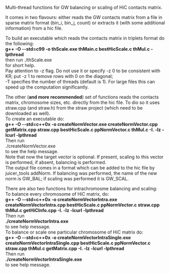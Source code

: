 Multi-thread functions for GW balancing or scaling of HiC contacts matrix.  

It comes in two flavours: either reads the GW contacts matrix from a file in sparse matrix format (bin_i, bin_j, count) or extracts it (with some additional information) from a hic file.  

To build an executable which reads the contacts matrix in triplets format do the following:  
**g++ -O --std=c99 -o thScale.exe thMain.c bestHicScale.c thMul.c -lpthread**  
then run ./thScale.exe  
for short help.  
Pay attention to -z flag. Do not use it or specify -z 0 to be consistent with KR; put -z 1 to remove rows with 0 on the diagonal;  
-T specifies the number of threads (default is 1). For large files this can speed up the computation significantly.

The other (**and more recommended**) set of functions reads the contacts matrix, chromosome sizes, etc. directly from the hic file. To dio so it uses straw.cpp (and straw.h) from the straw project (which need to be downloaded as well).  
To create an executable do:  
**g++ -O --std=c++0x -o createNormVector.exe createNormVector.cpp getMatrix.cpp straw.cpp bestHicScale.c ppNormVector.c thMul.c -I. -lz -lcurl -lpthread**  
Then run  
./createNormVector.exe  
to see the help message.  
Note that now the target vector is optional. If present, scaling to this vector is performed, if absent, balancing is performed.  
The output file comes in a format which can be added to the hic file by juicer_tools addNorm. If balancing was performed, the name of the new norm is GW_BAL; if scaling was performed it is GW_SCAL.  

There are also two functions for intrachromosme balancing and scaling:  
To balance every chromosome of HiC matrix, do:  
**g++ -O --std=c++0x -o createNormVectorIntra.exe createNormVectorIntra.cpp bestHicScale.c ppNormVector.c straw.cpp thMul.c getHiCInfo.cpp -I. -lz -lcurl -lpthread**  
Then run  
**./createNormVectorIntra.exe**  
to see help message.  
To balance or scale one particular chromosome of HiC matrix do:  
**g++ -O --std=c++0x -o createNormVectorIntraSingle.exe createNormVectorIntraSingle.cpp bestHicScale.c ppNormVector.c straw.cpp thMul.c getMatrix.cpp -I. -lz -lcurl -lpthread**  
Then run  
**./createNormVectorIntraSingle.exe**  
to see help message.  




